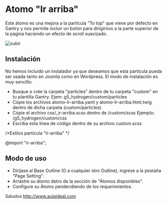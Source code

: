 # Atomo "Ir arriba"
Este átomo es una mejora a la partícula "To top" que viene por defecto en Gantry y nos permite incluir un botón para dirigirnos a la parte superior de la página haciendo un efecto de scroll suavizado. 

![subir](https://user-images.githubusercontent.com/9434043/26899438-b735d1be-4b94-11e7-8b71-8a2367fd896f.png)

Instalación
-----------
No hemos incluido un instalador ya que deseamos que esta partícula pueda ser usada tanto en Joomla como en Wordpress. 
El modo de instalación es muy sencillo:

+ Busque o crée la carpeta "particles" dentro de tu carpeta "custom" en tu plantilla Gantry. Ejem: g5_hydrogen/custom/particles
+ Cópie los archivos atomo-Ir-arriba.yaml y atomo-Ir-arriba.html.twig dentro de dicha carpeta (custom/particles).
+ Cópie el archivo css/_ir-arriba.scss dentro de /custom/scss Ejemplo:  /g5_hydrogen/custom/css
+ Escriba esta linea de código dentro de su archivo custom.scss

/*Estilos partícula "Ir-arriba" */

@import "ir-arriba";


Modo de uso
-----------
+ Diríjase al Base Outline (O a cualquier otro Outline), ingrese a la pestaña "Page Setting". 
+ Arrástre su átomo detro de la sección de "Átomos disponibles". 
+ Configure su Átomo pendendiendo de los requerimientos.

Saludos
http://www.aulaideal.com

